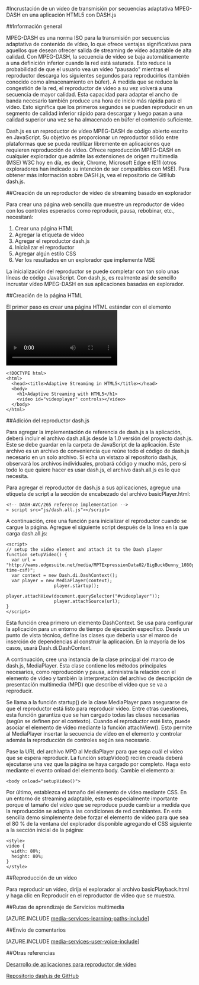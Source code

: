 <properties 
	pageTitle="Incrustación de un vídeo de transmisión por secuencias adaptativa MPEG-DASH en una aplicación HTML5 con DASH.js" 
	description="En este vídeo se muestra cómo incrustar un vídeo de transmisión por secuencias adaptativa MPEG-DASH en una aplicación HTML5 con DASH.js" 
	authors="Juliako" 
	manager="dwrede" 
	editor="" 
	services="media-services" 
	documentationCenter=""/>

<tags 
	ms.service="media-services" 
	ms.workload="media" 
	ms.tgt_pltfrm="na" 
	ms.devlang="na" 
	ms.topic="article" 
 	ms.date="02/03/2016"  
	ms.author="juliako"/>


#Incrustación de un vídeo de transmisión por secuencias adaptativa MPEG-DASH en una aplicación HTML5 con DASH.js

##Información general

MPEG-DASH es una norma ISO para la transmisión por secuencias adaptativa de contenido de vídeo, lo que ofrece ventajas significativas para aquellos que desean ofrecer salida de streaming de vídeo adaptable de alta calidad. Con MPEG-DASH, la secuencia de vídeo se baja automáticamente a una definición inferior cuando la red está saturada. Esto reduce la probabilidad de que el usuario vea un vídeo "pausado" mientras el reproductor descarga los siguientes segundos para reproducirlos (también conocido como almacenamiento en búfer). A medida que se reduce la congestión de la red, el reproductor de vídeo a su vez volverá a una secuencia de mayor calidad. Esta capacidad para adaptar el ancho de banda necesario también produce una hora de inicio más rápida para el vídeo. Esto significa que los primeros segundos se pueden reproducir en un segmento de calidad inferior rápido para descargar y luego pasan a una calidad superior una vez se ha almacenado en búfer el contenido suficiente.

Dash.js es un reproductor de vídeo MPEG-DASH de código abierto escrito en JavaScript. Su objetivo es proporcionar un reproductor sólido entre plataformas que se pueda reutilizar libremente en aplicaciones que requieren reproducción de vídeo. Ofrece reproducción MPEG-DASH en cualquier explorador que admite las extensiones de origen multimedia (MSE) W3C hoy en día, es decir, Chrome, Microsoft Edge e IE11 (otros exploradores han indicado su intención de ser compatibles con MSE). Para obtener más información sobre DASH.js, vea el repositorio de GitHub dash.js.


##Creación de un reproductor de vídeo de streaming basado en explorador

Para crear una página web sencilla que muestre un reproductor de vídeo con los controles esperados como reproducir, pausa, rebobinar, etc., necesitará:

1. Crear una página HTML
1. Agregar la etiqueta de vídeo
1. Agregar el reproductor dash.js
1. Inicializar el reproductor
1. Agregar algún estilo CSS
1. Ver los resultados en un explorador que implemente MSE

La inicialización del reproductor se puede completar con tan solo unas líneas de código JavaScript. Con dash.js, es realmente así de sencillo incrustar vídeo MPEG-DASH en sus aplicaciones basadas en explorador.

##Creación de la página HTML

El primer paso es crear una página HTML estándar con el elemento <video>, guardar este archivo como basicPlayer.html, como se muestra en el ejemplo siguiente:
	
	<!DOCTYPE html>
	<html>
	  <head><title>Adaptive Streaming in HTML5</title></head>
	  <body>
	    <h1>Adaptive Streaming with HTML5</h1>
	    <video id="videoplayer" controls></video>
	  </body>
	</html>

##Adición del reproductor dash.js

Para agregar la implementación de referencia de dash.js a la aplicación, deberá incluir el archivo dash.all.js desde la 1.0 versión del proyecto dash.js. Este se debe guardar en la carpeta de JavaScript de la aplicación. Este archivo es un archivo de conveniencia que reúne todo el código de dash.js necesario en un solo archivo. Si echa un vistazo al repositorio dash.js, observará los archivos individuales, probará código y mucho más, pero si todo lo que quiere hacer es usar dash.js, el archivo dash.all.js es lo que necesita.

Para agregar el reproductor de dash.js a sus aplicaciones, agregue una etiqueta de script a la sección de encabezado del archivo basicPlayer.html:

	<!-- DASH-AVC/265 reference implementation -->
	< script src="js/dash.all.js"></script>


A continuación, cree una función para inicializar el reproductor cuando se cargue la página. Agregue el siguiente script después de la línea en la que carga dash.all.js:

	<script>
	// setup the video element and attach it to the Dash player
	function setupVideo() {
	  var url = "http://wams.edgesuite.net/media/MPTExpressionData02/BigBuckBunny_1080p24_IYUV_2ch.ism/manifest(format=mpd-time-csf)";
	  var context = new Dash.di.DashContext();
	  var player = new MediaPlayer(context);
	                  player.startup();
	                  player.attachView(document.querySelector("#videoplayer"));
	                  player.attachSource(url);
	}
	</script>

Esta función crea primero un elemento DashContext. Se usa para configurar la aplicación para un entorno de tiempo de ejecución específico. Desde un punto de vista técnico, define las clases que debería usar el marco de inserción de dependencias al construir la aplicación. En la mayoría de los casos, usará Dash.di.DashContext.

A continuación, cree una instancia de la clase principal del marco de dash.js, MediaPlayer. Esta clase contiene los métodos principales necesarios, como reproducción y pausa, administra la relación con el elemento de vídeo y también la interpretación del archivo de descripción de presentación multimedia (MPD) que describe el vídeo que se va a reproducir.

Se llama a la función startup() de la clase MediaPlayer para asegurarse de que el reproductor está listo para reproducir vídeo. Entre otras cuestiones, esta función garantiza que se han cargado todas las clases necesarias (según se definen por el contexto). Cuando el reproductor esté listo, puede asociar el elemento de vídeo mediante la función attachView(). Esto permite al MediaPlayer insertar la secuencia de vídeo en el elemento y controlar además la reproducción de controles según sea necesario.

Pase la URL del archivo MPD al MediaPlayer para que sepa cuál el vídeo que se espera reproducir. La función setupVideo() recién creada deberá ejecutarse una vez que la página se haya cargado por completo. Haga esto mediante el evento onload del elemento body. Cambie el elemento <body> a:

	<body onload="setupVideo()">

Por último, establezca el tamaño del elemento de vídeo mediante CSS. En un entorno de streaming adaptable, esto es especialmente importante porque el tamaño del vídeo que se reproduce puede cambiar a medida que la reproducción se adapta a las condiciones de red cambiantes. En esta sencilla demo simplemente debe forzar el elemento de vídeo para que sea el 80 % de la ventana del explorador disponible agregando el CSS siguiente a la sección inicial de la página:
	
	<style>
	video {
	  width: 80%;
	  height: 80%;
	}
	</style>

##Reproducción de un vídeo

Para reproducir un vídeo, dirija el explorador al archivo basicPlayback.html y haga clic en Reproducir en el reproductor de vídeo que se muestra.


##Rutas de aprendizaje de Servicios multimedia

[AZURE.INCLUDE [media-services-learning-paths-include](../../includes/media-services-learning-paths-include.md)]

##Envío de comentarios

[AZURE.INCLUDE [media-services-user-voice-include](../../includes/media-services-user-voice-include.md)]

##Otras referencias

[Desarrollo de aplicaciones para reproductor de vídeo](media-services-develop-video-players.md)

[Repositorio dash.js de GitHub](https://github.com/Dash-Industry-Forum/dash.js)

<!---HONumber=AcomDC_0211_2016-->